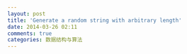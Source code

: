 ```yaml
---
layout: post
title: 'Generate a random string with arbitrary length'
date: 2014-03-26 02:11
comments: true
categories: 数据结构与算法
---
```

<script src="https://gist.github.com/josephok/9775683.js"></script>
<script src="https://gist.github.com/josephok/9798227.js"></script>